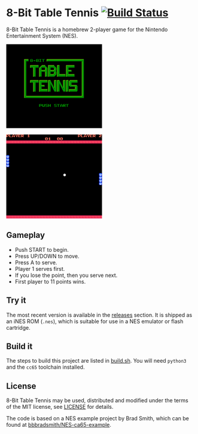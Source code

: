 # 8-Bit Table Tennis  [![Build Status](https://travis-ci.org/mike42/8bit-table-tennis.svg?branch=master)](https://travis-ci.org/mike42/8bit-table-tennis)

8-Bit Table Tennis is a homebrew 2-player game for the Nintendo Entertainment System (NES).

![Start screen](screenshot/table_tennis_start_screen.png)

![Start screen](screenshot/table_tennis_gameplay_00.png)

## Gameplay

- Push START to begin.
- Press UP/DOWN to move.
- Press A to serve.
- Player 1 serves first.
- If you lose the point, then you serve next.
- First player to 11 points wins.

## Try it

The most recent version is available in the [releases](https://github.com/mike42/8bit-table-tennis/releases) section. It is shipped as an iNES ROM (`.nes`), which is suitable for use in a NES emulator or flash cartridge.

## Build it

The steps to build this project are listed in [build.sh](https://github.com/mike42/8bit-table-tennis/blob/master/build.sh). You will need `python3` and the `cc65` toolchain installed.

## License

8-Bit Table Tennis may be used, distributed and modified under the terms of the MIT license, see [LICENSE](https://github.com/mike42/8bit-table-tennis/blob/master/LICENSE) for details.

The code is based on a NES example project by Brad Smith, which can be found at [bbbradsmith/NES-ca65-example](https://github.com/bbbradsmith/NES-ca65-example).

